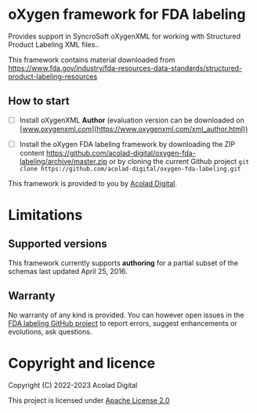 # oXygen framework for FDA labeling

Provides support in SyncroSoft oXygenXML for working with Structured Product Labeling XML files..

This framework contains material downloaded from https://www.fda.gov/industry/fda-resources-data-standards/structured-product-labeling-resources

## How to start

- [ ] Install oXygenXML **Author** (evaluation version can be downloaded on [www.oxygenxml.com](https://www.oxygenxml.com/xml_author.html))
- [ ] Install the oXygen FDA labeling framework by downloading the ZIP content https://github.com/acolad-digital/oxygen-fda-labeling/archive/master.zip or by cloning the current Github project `git clone https://github.com/acolad-digital/oxygen-fda-labeling.git` 


This framework is provided to you by [Acolad Digital](https://www.acolad.com/en/digital.html).


# Limitations

## Supported versions 

This framework currently supports **authoring** for a partial subset of the schemas last updated April 25, 2016.


## Warranty

No warranty of any kind is provided. You can however open issues in the [FDA labeling GitHub project](https://github.com/acolad-digital/oxygen-fda-labeling/issues) to report errors, suggest enhancements or evolutions, ask questions.

# Copyright and licence

Copyright (C) 2022-2023 Acolad Digital

This project is licensed under [Apache License 2.0](LICENSE.txt)

